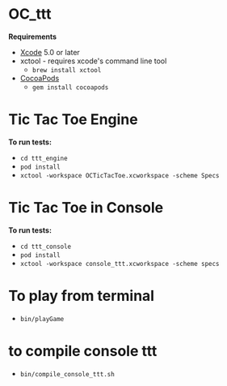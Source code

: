 OC_ttt
======

<b>Requirements</b>

- [Xcode](https://developer.apple.com/xcode/) 5.0 or later
- xctool - requires xcode's command line tool
  - `brew install xctool`
- [CocoaPods](http://cocoapods.org/)
  - `gem install cocoapods`

# Tic Tac Toe Engine

<b>To run tests:</b>

- `cd ttt_engine`
- `pod install`
- `xctool -workspace OCTicTacToe.xcworkspace -scheme Specs`

# Tic Tac Toe in Console

<b>To run tests:</b>

- `cd ttt_console`
- `pod install`
- `xctool -workspace console_ttt.xcworkspace -scheme specs`

# To play from terminal

- `bin/playGame`

# to compile console ttt

- `bin/compile_console_ttt.sh`

